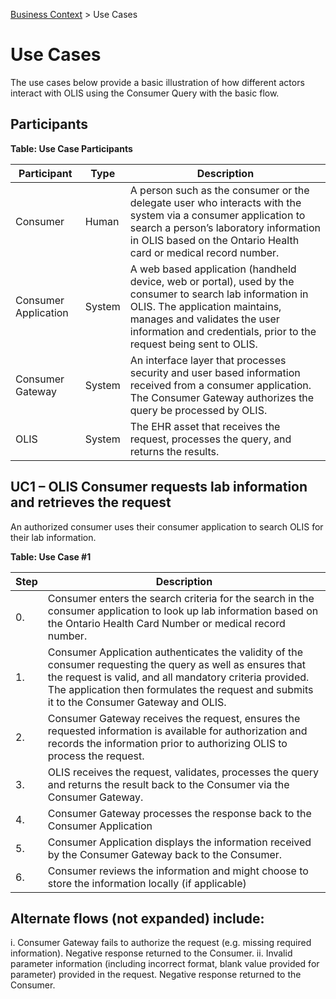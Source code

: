 <p id="breadcrumb">

[Business Context](https://simplifier.net/guide/OntarioLaboratoriesInformationSystemConsumerQuery/BusinessContext) > Use Cases

</p>


# Use Cases

The use cases below provide a basic illustration of how different actors interact with OLIS using the Consumer Query with the basic flow.
## Participants

**Table: Use Case Participants**


| Participant          | Type   | Description                                                                                                                                                                                                                                       |
|----------------------|--------|---------------------------------------------------------------------------------------------------------------------------------------------------------------------------------------------------------------------------------------------------|
| Consumer             | Human  | A person such as the consumer or the delegate user who interacts with the system via a consumer application to search a person’s laboratory information in OLIS based on the Ontario Health card or medical record number.                                                 |
| Consumer Application | System | A web based application (handheld device, web or portal), used by the consumer to search lab information in OLIS. The application maintains, manages and validates the user information and credentials, prior to the request being sent to OLIS. |
| Consumer Gateway     | System | An interface layer that processes security and user based information received from a consumer application. The Consumer Gateway authorizes the query be processed by OLIS.                                                                       |
| OLIS                 | System | The EHR asset that receives the request, processes the query, and returns the results.                                                |

## UC1 – OLIS Consumer requests lab information and retrieves the request

An authorized consumer uses their consumer application to search OLIS for their lab information.

**Table: Use Case #1**


| Step | Description                                                                                                                                                                                                                                                          |
|------|----------------------------------------------------------------------------------------------------------------------------------------------------------------------------------------------------------------------------------------------------------------------|
| 0.   | Consumer enters the search criteria for the search in the consumer application to look up lab information based on the Ontario Health Card Number or medical record number. |
| 1.   | Consumer Application authenticates the validity of the consumer requesting the query as well as ensures that the request is valid, and all mandatory criteria provided. The application then formulates the request and submits it to the Consumer Gateway and OLIS. |
| 2.   | Consumer Gateway receives the request, ensures the requested information is available for authorization and records the information prior to authorizing OLIS to process the request.                                                                                |
| 3.   | OLIS receives the request, validates, processes the query and returns the result back to the Consumer via the Consumer Gateway.                                                                                                                                      |
| 4.   | Consumer Gateway processes the response back to the Consumer Application                                                                                                                                                                                             |
| 5.   | Consumer Application displays the information received by the Consumer Gateway back to the Consumer.                                                                                                                                                                 |
| 6.   | Consumer reviews the information and might choose to store the information locally (if applicable)                                                                                                                                                                   |

## Alternate flows (not expanded) include:

i. Consumer Gateway fails to authorize the request (e.g. missing required information). Negative response returned to the Consumer.
ii. Invalid parameter information (including incorrect format, blank value provided for parameter) provided in the request. Negative response returned to the Consumer.



